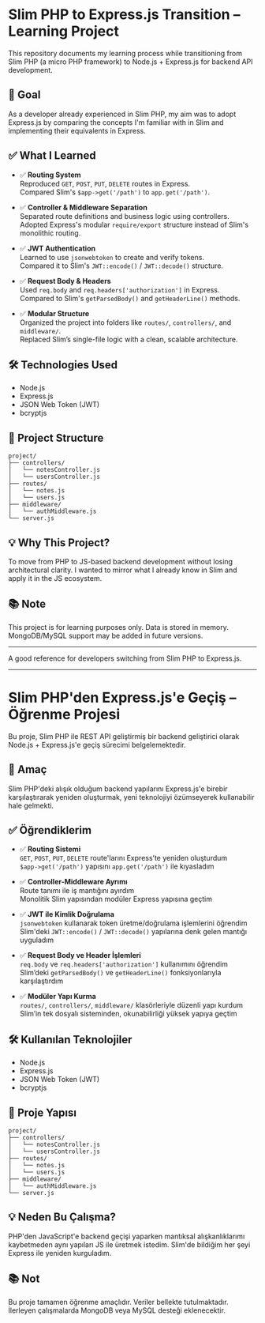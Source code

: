 # Slim PHP to Express.js Transition – Learning Project

This repository documents my learning process while transitioning from Slim PHP (a micro PHP framework) to Node.js + Express.js for backend API development.

## 🎯 Goal

As a developer already experienced in Slim PHP, my aim was to adopt Express.js by comparing the concepts I'm familiar with in Slim and implementing their equivalents in Express.

## ✅ What I Learned

- ✅ **Routing System**  
  Reproduced `GET`, `POST`, `PUT`, `DELETE` routes in Express.  
  Compared Slim's `$app->get('/path')` to `app.get('/path')`.

- ✅ **Controller & Middleware Separation**  
  Separated route definitions and business logic using controllers.  
  Adopted Express's modular `require/export` structure instead of Slim's monolithic routing.

- ✅ **JWT Authentication**  
  Learned to use `jsonwebtoken` to create and verify tokens.  
  Compared it to Slim's `JWT::encode()` / `JWT::decode()` structure.

- ✅ **Request Body & Headers**  
  Used `req.body` and `req.headers['authorization']` in Express.  
  Compared to Slim's `getParsedBody()` and `getHeaderLine()` methods.

- ✅ **Modular Structure**  
  Organized the project into folders like `routes/`, `controllers/`, and `middleware/`.  
  Replaced Slim’s single-file logic with a clean, scalable architecture.

## 🛠 Technologies Used

- Node.js
- Express.js
- JSON Web Token (JWT)
- bcryptjs

## 📁 Project Structure

```
project/
├── controllers/
│   └── notesController.js
│   └── usersController.js
├── routes/
│   └── notes.js
│   └── users.js
├── middleware/
│   └── authMiddleware.js
└── server.js
```

## 💡 Why This Project?

To move from PHP to JS-based backend development without losing architectural clarity. I wanted to mirror what I already know in Slim and apply it in the JS ecosystem.

## 📚 Note

This project is for learning purposes only. Data is stored in memory. MongoDB/MySQL support may be added in future versions.

---

A good reference for developers switching from Slim PHP to Express.js.

---

# Slim PHP'den Express.js'e Geçiş – Öğrenme Projesi

Bu proje, Slim PHP ile REST API geliştirmiş bir backend geliştirici olarak Node.js + Express.js'e geçiş sürecimi belgelemektedir.

## 🎯 Amaç

Slim PHP'deki alışık olduğum backend yapılarını Express.js'e birebir karşılaştırarak yeniden oluşturmak, yeni teknolojiyi özümseyerek kullanabilir hale gelmekti.

## ✅ Öğrendiklerim

- ✅ **Routing Sistemi**  
  `GET`, `POST`, `PUT`, `DELETE` route'larını Express’te yeniden oluşturdum  
  `$app->get('/path')` yapısını `app.get('/path')` ile kıyasladım

- ✅ **Controller-Middleware Ayrımı**  
  Route tanımı ile iş mantığını ayırdım  
  Monolitik Slim yapısından modüler Express yapısına geçtim

- ✅ **JWT ile Kimlik Doğrulama**  
  `jsonwebtoken` kullanarak token üretme/doğrulama işlemlerini öğrendim  
  Slim'deki `JWT::encode()` / `JWT::decode()` yapılarına denk gelen mantığı uyguladım

- ✅ **Request Body ve Header İşlemleri**  
  `req.body` ve `req.headers['authorization']` kullanımını öğrendim  
  Slim’deki `getParsedBody()` ve `getHeaderLine()` fonksiyonlarıyla karşılaştırdım

- ✅ **Modüler Yapı Kurma**  
  `routes/`, `controllers/`, `middleware/` klasörleriyle düzenli yapı kurdum  
  Slim’in tek dosyalı sisteminden, okunabilirliği yüksek yapıya geçtim

## 🛠 Kullanılan Teknolojiler

- Node.js
- Express.js
- JSON Web Token (JWT)
- bcryptjs

## 📁 Proje Yapısı

```
project/
├── controllers/
│   └── notesController.js
│   └── usersController.js
├── routes/
│   └── notes.js
│   └── users.js
├── middleware/
│   └── authMiddleware.js
└── server.js
```

## 💡 Neden Bu Çalışma?

PHP'den JavaScript'e backend geçişi yaparken mantıksal alışkanlıklarımı kaybetmeden aynı yapıları JS ile üretmek istedim. Slim'de bildiğim her şeyi Express ile yeniden kurguladım.

## 📚 Not

Bu proje tamamen öğrenme amaçlıdır. Veriler bellekte tutulmaktadır. İlerleyen çalışmalarda MongoDB veya MySQL desteği eklenecektir.
